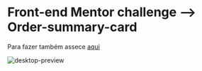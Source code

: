 # Front-end Mentor challenge --> Order-summary-card
Para fazer também assece [aqui](https://www.frontendmentor.io/challenges/order-summary-component-QlPmajDUj)


![desktop-preview](https://user-images.githubusercontent.com/77447947/146375692-e386ca6f-4541-4877-849e-bee904beb351.jpg)

